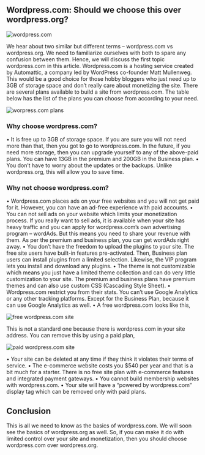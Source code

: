 ## Wordpress.com: Should we choose this over wordpress.org?
![wordpress.com](https://miro.medium.com/max/1050/1*WZmI9vNd2c0kJAV80RZZIA.jpeg)


We hear about two similar but different terms – wordpress.com vs wordpress.org. We need to familiarize ourselves with both to spare any confusion between them. Hence, we will discuss the first topic wordpress.com in this article. 
Wordpress.com is a hosting service created by Automattic, a company led by WordPress co-founder Matt Mullenweg. This would be a good choice for those hobby bloggers who just need up to 3GB of storage space and don’t really care about monetizing the site. 
There are several plans available to build a site from wordpress.com. The table below has the list of the plans you can choose from according to your need.

![worpress.com plans](https://miro.medium.com/max/1050/1*9W_vlm50JuD42g6abZpFhQ.png)

### Why choose wordpress.com?

•	It is free up to 3GB of storage space. If you are sure you will not need more than that, then you got to go to wordpress.com. In the future, if you need more storage, then you can upgrade yourself to any of the above-paid plans. You can have 13GB in the premium and 200GB in the Business plan. 
•	You don’t have to worry about the updates or the backups. Unlike wordpress.org, this will allow you to save time. 


### Why not choose wordpress.com?

•	Wordpress.com places ads on your free websites and you will not get paid for it. However, you can have an ad-free experience with paid accounts. 
•	You can not sell ads on your website which limits your monetization process. If you really want to sell ads, it is available when your site has heavy traffic and you can apply for wordpress.com’s own advertising program – wordAds. But this means you need to share your revenue with them. As per the premium and business plan, you can get wordAds right away. 
•	You don’t have the freedom to upload the plugins to your site. The free site users have built-in features pre-activated. Then, Business plan users can install plugins from a limited selection.  Likewise, the VIP program lets you install and download any plugins. 
•	The theme is not customizable which means you just have a limited theme collection and can do very little customization to your site. The premium and business plans have premium themes and can also use custom CSS (Cascading Style Sheet). 
•	Wordpress.com restrict you from their stats. You can’t use Google Analytics or any other tracking platforms. Except for the Business Plan, because it can use Google Analytics as well. 
•	A free wordpress.com looks like this,

![free wordpress.com site](https://miro.medium.com/max/1050/1*iT2R2aCFDeYGiXKFqJ-0og.png)

This is not a standard one because there is wordpress.com in your site address. 
You can remove this by using a paid plan, 

![paid wordpress.com site](https://miro.medium.com/max/1050/1*XtuWa3GqtLgQABGi7b6pOQ.png)

•	Your site can be deleted at any time if they think it violates their terms of service. 
•	The e-commerce website costs you $540 per year and that is a bit much for a starter. There is no free site plan with e-commerce features and integrated payment gateways. 
•	You cannot build membership websites with wordpress.com. 
•	Your site will have a “powered by wordpress.com” display tag which can be removed only with paid plans. 


## Conclusion 

This is all we need to know as the basics of wordpress.com. We will soon see the basics of wordpress.org as well. So, if you can make it do with limited control over your site and monetization, then you should choose wordpress.com over wordpress.org. 